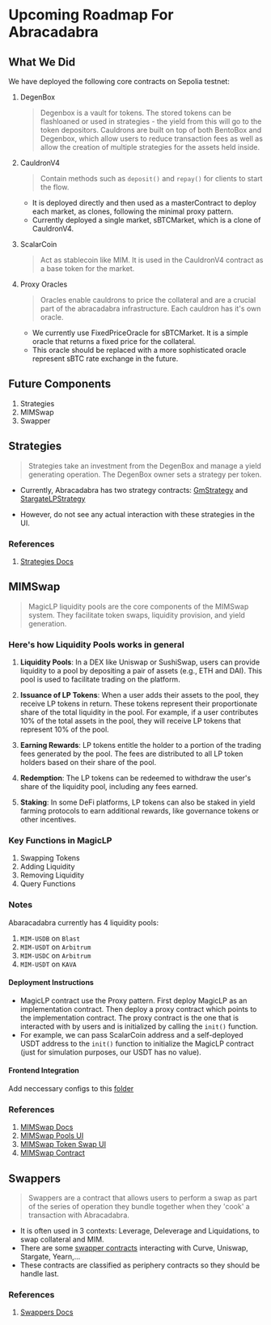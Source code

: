 # Upcoming Roadmap For Abracadabra

## What We Did

We have deployed the following core contracts on Sepolia testnet:

1. DegenBox
   > Degenbox is a vault for tokens. The stored tokens can be flashloaned or used in strategies - the yield from this will go to the token depositors.
   > Cauldrons are built on top of both BentoBox and Degenbox, which allow users to reduce transaction fees as well as allow the creation of multiple strategies for the assets held inside.
1. CauldronV4

   > Contain methods such as `deposit()` and `repay()` for clients to start the flow.

   - It is deployed directly and then used as a masterContract to deploy each market, as clones, following the minimal proxy pattern.
   - Currently deployed a single market, sBTCMarket, which is a clone of CauldronV4.

1. ScalarCoin

   > Act as stablecoin like MIM. It is used in the CauldronV4 contract as a base token for the market.

1. Proxy Oracles

   > Oracles enable cauldrons to price the collateral and are a crucial part of the abracadabra infrastructure. Each cauldron has it's own oracle.

   - We currently use FixedPriceOracle for sBTCMarket. It is a simple oracle that returns a fixed price for the collateral.
   - This oracle should be replaced with a more sophisticated oracle represent sBTC rate exchange in the future.

## Future Components

1. Strategies
1. MIMSwap
1. Swapper

## Strategies

> Strategies take an investment from the DegenBox and manage a yield generating operation. The DegenBox owner sets a strategy per token.

- Currently, Abracadabra has two strategy contracts: [GmStrategy](https://github.com/Abracadabra-money/abracadabra-money-contracts/blob/main/src/strategies/GmStrategy.sol) and [StargateLPStrategy](https://github.com/Abracadabra-money/abracadabra-money-contracts/blob/main/src/strategies/StargateLPStrategy.sol)

- However, do not see any actual interaction with these strategies in the UI.

### References

1. [Strategies Docs](https://dev.abracadabra.money/core-contracts/strategies)

## MIMSwap

> MagicLP liquidity pools are the core components of the MIMSwap system. They facilitate token swaps, liquidity provision, and yield generation.

### Here's how Liquidity Pools works in general

1. **Liquidity Pools**: In a DEX like Uniswap or SushiSwap, users can provide liquidity to a pool by depositing a pair of assets (e.g., ETH and DAI). This pool is used to facilitate trading on the platform.

1. **Issuance of LP Tokens**: When a user adds their assets to the pool, they receive LP tokens in return. These tokens represent their proportionate share of the total liquidity in the pool. For example, if a user contributes 10% of the total assets in the pool, they will receive LP tokens that represent 10% of the pool.

1. **Earning Rewards**: LP tokens entitle the holder to a portion of the trading fees generated by the pool. The fees are distributed to all LP token holders based on their share of the pool.

1. **Redemption**: The LP tokens can be redeemed to withdraw the user's share of the liquidity pool, including any fees earned.

1. **Staking**: In some DeFi platforms, LP tokens can also be staked in yield farming protocols to earn additional rewards, like governance tokens or other incentives.

### Key Functions in MagicLP

1. Swapping Tokens
1. Adding Liquidity
1. Removing Liquidity
1. Query Functions

### Notes

Abaracadabra currently has 4 liquidity pools:

1. `MIM-USDB` on `Blast`
1. `MIM-USDT` on `Arbitrum`
1. `MIM-USDC` on `Arbitrum`
1. `MIM-USDT` on `KAVA`

#### Deployment Instructions

- MagicLP contract use the Proxy pattern. First deploy MagicLP as an implementation contract. Then deploy a proxy contract which points to the implementation contract. The proxy contract is the one that is interacted with by users and is initialized by calling the `init()` function.
- For example, we can pass ScalarCoin address and a self-deployed USDT address to the `init()` function to initialize the MagicLP contract (just for simulation purposes, our USDT has no value).

#### Frontend Integration

Add neccessary configs to this [folder](https://github.com/scalarorg/abracadabra/tree/main/src/configs/pools)

### References

1. [MIMSwap Docs](https://dev.abracadabra.money/core-contracts/mimswap)
1. [MIMSwap Pools UI](https://app.abracadabra.money/#/pools)
1. [MIMSwap Token Swap UI](https://app.abracadabra.money/#/mim-swap)
1. [MIMSwap Contract](https://github.com/Abracadabra-money/abracadabra-money-contracts/tree/main/src/mimswap)

## Swappers

> Swappers are a contract that allows users to perform a swap as part of the series of operation they bundle together when they 'cook' a transaction with Abracadabra.

- It is often used in 3 contexts: Leverage, Deleverage and Liquidations, to swap collateral and MIM.
- There are some [swapper contracts](https://github.com/Abracadabra-money/abracadabra-money-contracts/tree/main/src/swappers) interacting with Curve, Uniswap, Stargate, Yearn,...
- These contracts are classified as periphery contracts so they should be handle last.

### References

1. [Swappers Docs](https://dev.abracadabra.money/periphery-contracts/swappers)

